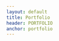 ```yaml
---
layout: default
title: Portfolio
header: PORTFOLIO
anchor: portfolio
---
```


<a name="portfolio"></a>